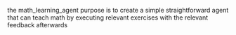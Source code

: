 the math_learning_agent purpose is to create a simple straightforward agent that can teach math by executing relevant exercises with the relevant feedback afterwards 
